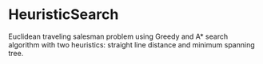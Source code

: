 HeuristicSearch
===============

Euclidean traveling salesman problem using Greedy and A* search algorithm with two heuristics:  straight line distance and  minimum spanning tree.
